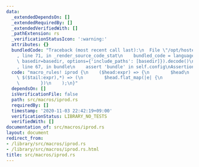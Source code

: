 ```yaml
---
data:
  _extendedDependsOn: []
  _extendedRequiredBy: []
  _extendedVerifiedWith: []
  _pathExtension: rs
  _verificationStatusIcon: ':warning:'
  attributes: {}
  bundledCode: "Traceback (most recent call last):\n  File \"/opt/hostedtoolcache/Python/3.9.0/x64/lib/python3.9/site-packages/onlinejudge_verify/documentation/build.py\"\
    , line 71, in _render_source_code_stat\n    bundled_code = language.bundle(stat.path,\
    \ basedir=basedir, options={'include_paths': [basedir]}).decode()\n  File \"/opt/hostedtoolcache/Python/3.9.0/x64/lib/python3.9/site-packages/onlinejudge_verify/languages/user_defined.py\"\
    , line 67, in bundle\n    assert 'bundle' in self.config\nAssertionError\n"
  code: "macro_rules! iprod {\n    ($head:expr) => {\n        $head\n    };\n    ($head:expr,\
    \ $($tail:expr),*) => (\n        $head.flat_map(|e| {\n            std::iter::repeat(e).zip(iprod!($($tail),*))\n\
    \        })\n    );\n}"
  dependsOn: []
  isVerificationFile: false
  path: src/macros/iprod.rs
  requiredBy: []
  timestamp: '2020-11-03 22:42:19+09:00'
  verificationStatus: LIBRARY_NO_TESTS
  verifiedWith: []
documentation_of: src/macros/iprod.rs
layout: document
redirect_from:
- /library/src/macros/iprod.rs
- /library/src/macros/iprod.rs.html
title: src/macros/iprod.rs
---
```


